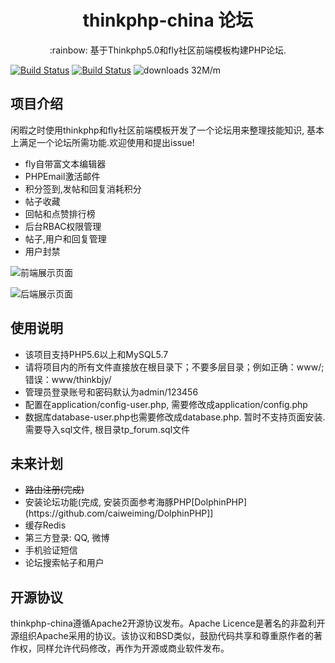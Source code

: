 <h1 align="center">thinkphp-china 论坛</h1>

<p align="center">:rainbow: 基于Thinkphp5.0和fly社区前端模板构建PHP论坛.</p>

[![Build Status](https://s1.ax1x.com/2018/09/09/iihuUP.png)](https://www.thinkphp.cn)
[![Build Status](https://s1.ax1x.com/2018/09/09/iihZDA.png)](https://fly.layui.com)
![downloads 32M/m](https://s1.ax1x.com/2018/09/09/iiRR58.png)

<h2>项目介绍</h2>
<p>闲暇之时使用thinkphp和fly社区前端模板开发了一个论坛用来整理技能知识, 基本上满足一个论坛所需功能.欢迎使用和提出issue!</p>
<ul>
    <li>fly自带富文本编辑器</li>
    <li>PHPEmail激活邮件</li>
    <li>积分签到,发帖和回复消耗积分</li>
    <li>帖子收藏</li>
    <li>回帖和点赞排行榜</li>
    <li>后台RBAC权限管理</li>
    <li>帖子,用户和回复管理</li>
    <li>用户封禁</li>
</ul>

![前端展示页面](https://s1.ax1x.com/2018/09/09/iihnEt.png)

![后端展示页面](https://s1.ax1x.com/2018/09/09/iiheHI.png)

<h2>使用说明</h2>
<ul>
    <li>该项目支持PHP5.6以上和MySQL5.7</li>
    <li>请将项目内的所有文件直接放在根目录下；不要多层目录；例如正确：www/;错误：www/thinkbjy/</li>
    <li>管理员登录账号和密码默认为admin/123456</li>
    <li>配置在application/config-user.php, 需要修改成application/config.php</li>
    <li>数据库database-user.php也需要修改成database.php. 暂时不支持页面安装. 需要导入sql文件, 根目录tp_forum.sql文件</li>
</ul>

<h2>未来计划</h2>
<ul>
    <li style="text-decoration:line-through">路由注册(完成)</li>
    <li>安装论坛功能(完成, 安装页面参考海豚PHP[DolphinPHP](https://github.com/caiweiming/DolphinPHP]]</li>
    <li>缓存Redis</li>
    <li>第三方登录: QQ, 微博</li>
    <li>手机验证短信</li>
    <li>论坛搜索帖子和用户</li>
</ul>

<h2>开源协议</h2>
<p>thinkphp-china遵循Apache2开源协议发布。Apache Licence是著名的非盈利开源组织Apache采用的协议。该协议和BSD类似，鼓励代码共享和尊重原作者的著作权，同样允许代码修改，再作为开源或商业软件发布。</p>